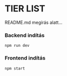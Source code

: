 # TIER LIST

README.md megírás alatt...

### Backend indítás

```
npm run dev
```

### Frontend indítás

```
npm start
```